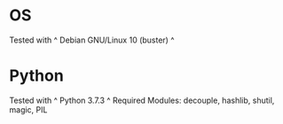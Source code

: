 # OS #

Tested with ^ Debian GNU/Linux 10 (buster) ^

# Python #

Tested with ^ Python 3.7.3 ^
Required Modules: decouple, hashlib, shutil, magic, PIL
